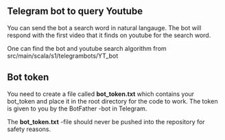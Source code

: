 ## Telegram bot to query Youtube

You can send the bot a search word in natural langauge. The bot will respond with the first video that it finds on youtube for the search word.

One can find the bot and youtube search algorithm from src/main/scala/s1/telegrambots/YT_bot

## Bot token

You need to create a file called **bot_token.txt** which contains your bot_token and place it in the root directory for the code to work. The token is given to you by the BotFather -bot in Telegram.

The **bot_token.txt** -file should never be pushed into the repository for safety reasons.

